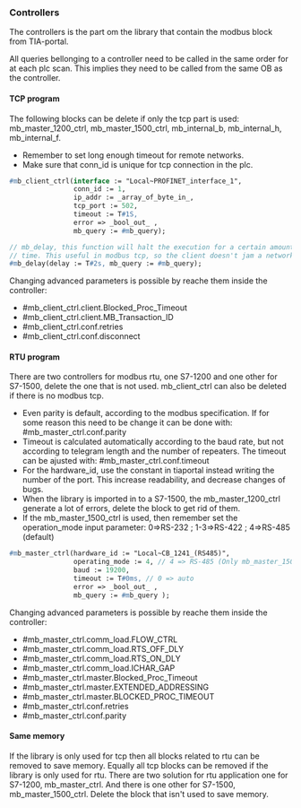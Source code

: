 ### Controllers

The controllers is the part om the library that contain the modbus block from TIA-portal.

All queries bellonging to a controller need to be called in the same order for at each plc scan. This implies they need to be called from the same OB as the controller.

#### TCP program
The following blocks can be delete if only the tcp part is used: mb_master_1200_ctrl, mb_master_1500_ctrl, mb_internal_b, mb_internal_h, mb_internal_f.
- Remember to set long enough timeout for remote networks.
- Make sure that conn_id is unique for tcp connection in the plc.

```pascal
#mb_client_ctrl(interface := "Local~PROFINET_interface_1", 
                conn_id := 1, 
                ip_addr := _array_of_byte_in_,
                tcp_port := 502,
                timeout := T#1S,
                error => _bool_out_ ,
                mb_query := #mb_query);

// mb_delay, this function will halt the execution for a certain amount of 
// time. This useful in modbus tcp, so the client doesn't jam a network.
#mb_delay(delay := T#2s, mb_query := #mb_query);
```

Changing advanced parameters is possible by reache them inside the controller:   
- #mb_client_ctrl.client.Blocked_Proc_Timeout
- #mb_client_ctrl.client.MB_Transaction_ID   
- #mb_client_ctrl.conf.retries
- #mb_client_ctrl.conf.disconnect

#### RTU program
There are two controllers for modbus rtu, one S7-1200 and one other for S7-1500, delete the one that is not used. mb_client_ctrl can also be deleted if there is no modbus tcp.

- Even parity is default, according to the modbus specification. If for some reason this need to be change it can be done with: #mb_master_ctrl.conf.parity
- Timeout is calculated automatically according to the baud rate, but not according to telegram length and the number of repeaters. The timeout can be ajusted with: #mb_master_ctrl.conf.timeout
- For the hardware_id, use the constant in tiaportal instead writing the number of the port. This increase readability, and decrease changes of bugs. 
- When the library is imported in to a S7-1500, the mb_master_1200_ctrl generate a lot of errors, delete the block to get rid of them.
- If the mb_master_1500_ctrl is used, then remember set the operation_mode input parameter: 0=>RS-232 ; 1-3=>RS-422 ; 4=>RS-485 (default)

```pascal
#mb_master_ctrl(hardware_id := "Local~CB_1241_(RS485)", 
                operating_mode := 4, // 4 => RS-485 (Only mb_master_1500_ctrl)
                baud := 19200,  
                timeout := T#0ms, // 0 => auto
                error => _bool_out_ ,
                mb_query := #mb_query );
```

Changing advanced parameters is possible by reache them inside the controller:   
- #mb_master_ctrl.comm_load.FLOW_CTRL   
- #mb_master_ctrl.comm_load.RTS_OFF_DLY
- #mb_master_ctrl.comm_load.RTS_ON_DLY
- #mb_master_ctrl.comm_load.ICHAR_GAP
- #mb_master_ctrl.master.Blocked_Proc_Timeout
- #mb_master_ctrl.master.EXTENDED_ADDRESSING
- #mb_master_ctrl.master.BLOCKED_PROC_TIMEOUT
- #mb_master_ctrl.conf.retries
- #mb_master_ctrl.conf.parity

#### Same memory

If the library is only used for tcp then all blocks related to rtu can be removed to save memory. Equally all tcp blocks can be removed if the library is only used for rtu. There are two solution for rtu application one for S7-1200, mb_master_ctrl. And there is one other for S7-1500, mb_master_1500_ctrl. Delete the block that isn't used to save memory.
